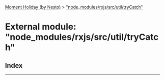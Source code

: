 [Moment Holiday (by Nesto)](../README.md) > ["node_modules/rxjs/src/util/tryCatch"](../modules/_node_modules_rxjs_src_util_trycatch_.md)

# External module: "node_modules/rxjs/src/util/tryCatch"

## Index

---

